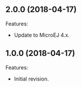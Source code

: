 <!--
 Markdown
 
 Copyright 2018 IS2T. All rights reserved.
 For demonstration purpose only.
 IS2T PROPRIETARY. Use is subject to license terms.
-->

## 2.0.0 (2018-04-17)
Features:
  - Update to MicroEJ 4.x.
  
## 1.0.0 (2018-04-17)
Features:
  - Initial revision.
